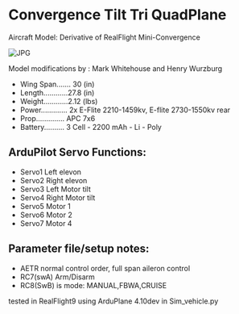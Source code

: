 # Convergence Tilt Tri QuadPlane

Aircraft Model: Derivative of RealFlight Mini-Convergence

![JPG](https://github.com/Hwurzburg/SITL_Models/raw/master/RealFlight/WIP/hwurzburg/Convergence.png)

Model modifications by : Mark Whitehouse and Henry Wurzburg


* Wing Span....... 30 (in)
* Length............27.8 (in)
* Weight............2.12 (lbs)
* Power............. 2x E-Flite 2210-1459kv, E-flite 2730-1550kv rear
* Prop.............. APC 7x6
* Battery.......... 3 Cell - 2200 mAh - Li - Poly


## ArduPilot Servo Functions:
* Servo1		Left elevon
* Servo2		Right elevon
* Servo3		Left Motor tilt
* Servo4		Right Motor tilt
* Servo5		Motor 1
* Servo6		Motor 2
* Servo7		Motor 4


## Parameter file/setup notes:

* AETR normal control order, full span aileron control
* RC7(swA) Arm/Disarm
* RC8(SwB) is mode: MANUAL,FBWA,CRUISE


tested in RealFlight9 using ArduPlane 4.10dev in Sim_vehicle.py
